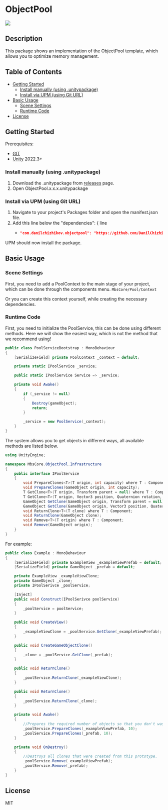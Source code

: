 # ObjectPool
![](https://img.shields.io/badge/unity-2022.3+-000.svg)

## Description
This package shows an implementation of the ObjectPool template, which allows you to optimize memory management.

## Table of Contents
- [Getting Started](#Getting-Started)
    - [Install manually (using .unitypackage)](#Install-manually-(using-.unitypackage))
    - [Install via UPM (using Git URL)](#Install-via-UPM-(using-Git-URL))
- [Basic Usage](#Basic-Usage)
    - [Scene Settings](#Scene-Settings)
    - [Runtime Code](#Runtime-Code)
- [License](#License)

## Getting Started
Prerequisites:
- [GIT](https://git-scm.com/downloads)
- [Unity](https://unity.com/releases/editor/archive) 2022.3+

### Install manually (using .unitypackage)
1. Download the .unitypackage from [releases](https://github.com/DanilChizhikov/ObjectPool/releases/) page.
2. Open ObjectPool.x.x.x.unitypackage

### Install via UPM (using Git URL)
1. Navigate to your project's Packages folder and open the manifest.json file.
2. Add this line below the "dependencies": { line
    - ```json title="Packages/manifest.json"
      "com.danilchizhikov.objectpool": "https://github.com/DanilChizhikov/ObjectPool.git?path=Assets/ObjectPool#0.0.2",
      ```
UPM should now install the package.

## Basic Usage

### Scene Settings
First, you need to add a PoolContext to the main stage of your project, which can be done through the components menu.
`MbsCore/Pool/Context`

Or you can create this context yourself, while creating the necessary dependencies.

### Runtime Code
First, you need to initialize the PoolService, this can be done using different methods.
Here we will show the easiest way, which is not the method that we recommend using!
```csharp
public class PoolServiceBootstrap : MonoBehaviour
{
    [SerializeField] private PoolContext _context = default;

    private static IPoolService _service;

    public static IPoolService Service => _service;

    private void Awake()
    {
        if (_service != null)
        {
            Destroy(gameObject);
            return;
        }

        _service = new PoolService(_context);
    }
}
```

The system allows you to get objects in different ways, all available methods are listed below.
```csharp
using UnityEngine;

namespace MbsCore.ObjectPool.Infrastructure
{
    public interface IPoolService
    {
        void PrepareClones<T>(T origin, int capacity) where T : Component;
        void PrepareClones(GameObject origin, int capacity);
        T GetClone<T>(T origin, Transform parent = null) where T : Component;
        T GetClone<T>(T origin, Vector3 position, Quaternion rotation, Transform parent = null) where T : Component;
        GameObject GetClone(GameObject origin, Transform parent = null);
        GameObject GetClone(GameObject origin, Vector3 position, Quaternion rotation, Transform parent = null);
        void ReturnClone<T>(T clone) where T : Component;
        void ReturnClone(GameObject clone);
        void Remove<T>(T origin) where T : Component;
        void Remove(GameObject origin);
    }
}
```

For example:
```csharp
public class Example : MonoBehaviour
{
    [SerializeField] private ExampleView _exampleViewPrefab = default;
    [SerializeField] private GameObject _prefab = default;

    private ExampleView _exampleViewClone;
    private GameObject _clone;
    private IPoolSerivce _poolService;

    [Inject]
    public void Construct(IPoolSerivce poolService)
    {
        _poolService = poolService;
    }

    public void CreateView()
    {
        _exampleViewClone = _poolService.GetClone(_exampleViewPrefab);
    }

    public void CreateGameObjectClone()
    {
        _clone = _poolService.GetClone(_prefab);
    }

    public void ReturnClone()
    {
        _poolService.ReturnClone(_exampleViewClone);
    }

    public void ReturnClone()
    {
        _poolService.ReturnClone(_clone);
    }

    private void Awake()
    {
        //Prepares the required number of objects so that you don't waste time creating them in the future.
        _poolService.PrepareClones(_exampleViewPrefab, 10);
        _poolService.PrepareClones(_prefab, 10);
    }

    private void OnDestroy()
    {
        //Destroys all clones that were created from this prototype.
        _poolService.Remove(_exampleViewPrefab);
        _poolService.Remove(_prefab);
    }
}
```

## License

MIT